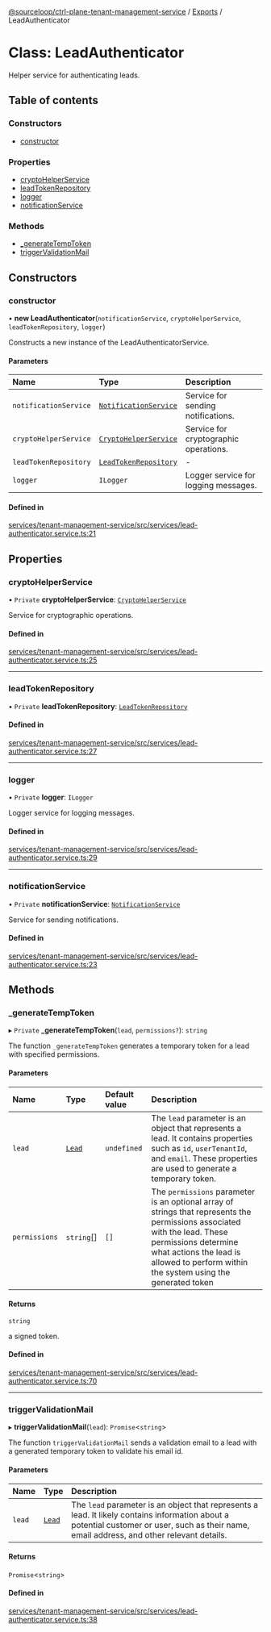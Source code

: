 [@sourceloop/ctrl-plane-tenant-management-service](../README.md) / [Exports](../modules.md) / LeadAuthenticator

# Class: LeadAuthenticator

Helper service for authenticating leads.

## Table of contents

### Constructors

- [constructor](LeadAuthenticator.md#constructor)

### Properties

- [cryptoHelperService](LeadAuthenticator.md#cryptohelperservice)
- [leadTokenRepository](LeadAuthenticator.md#leadtokenrepository)
- [logger](LeadAuthenticator.md#logger)
- [notificationService](LeadAuthenticator.md#notificationservice)

### Methods

- [\_generateTempToken](LeadAuthenticator.md#_generatetemptoken)
- [triggerValidationMail](LeadAuthenticator.md#triggervalidationmail)

## Constructors

### constructor

• **new LeadAuthenticator**(`notificationService`, `cryptoHelperService`, `leadTokenRepository`, `logger`)

Constructs a new instance of the LeadAuthenticatorService.

#### Parameters

| Name | Type | Description |
| :------ | :------ | :------ |
| `notificationService` | [`NotificationService`](NotificationService.md) | Service for sending notifications. |
| `cryptoHelperService` | [`CryptoHelperService`](CryptoHelperService.md) | Service for cryptographic operations. |
| `leadTokenRepository` | [`LeadTokenRepository`](LeadTokenRepository.md) | - |
| `logger` | `ILogger` | Logger service for logging messages. |

#### Defined in

[services/tenant-management-service/src/services/lead-authenticator.service.ts:21](https://github.com/sourcefuse/arc-saas/blob/5e03dcb/services/tenant-management-service/src/services/lead-authenticator.service.ts#L21)

## Properties

### cryptoHelperService

• `Private` **cryptoHelperService**: [`CryptoHelperService`](CryptoHelperService.md)

Service for cryptographic operations.

#### Defined in

[services/tenant-management-service/src/services/lead-authenticator.service.ts:25](https://github.com/sourcefuse/arc-saas/blob/5e03dcb/services/tenant-management-service/src/services/lead-authenticator.service.ts#L25)

___

### leadTokenRepository

• `Private` **leadTokenRepository**: [`LeadTokenRepository`](LeadTokenRepository.md)

#### Defined in

[services/tenant-management-service/src/services/lead-authenticator.service.ts:27](https://github.com/sourcefuse/arc-saas/blob/5e03dcb/services/tenant-management-service/src/services/lead-authenticator.service.ts#L27)

___

### logger

• `Private` **logger**: `ILogger`

Logger service for logging messages.

#### Defined in

[services/tenant-management-service/src/services/lead-authenticator.service.ts:29](https://github.com/sourcefuse/arc-saas/blob/5e03dcb/services/tenant-management-service/src/services/lead-authenticator.service.ts#L29)

___

### notificationService

• `Private` **notificationService**: [`NotificationService`](NotificationService.md)

Service for sending notifications.

#### Defined in

[services/tenant-management-service/src/services/lead-authenticator.service.ts:23](https://github.com/sourcefuse/arc-saas/blob/5e03dcb/services/tenant-management-service/src/services/lead-authenticator.service.ts#L23)

## Methods

### \_generateTempToken

▸ `Private` **_generateTempToken**(`lead`, `permissions?`): `string`

The function `_generateTempToken` generates a temporary token for a lead with
specified permissions.

#### Parameters

| Name | Type | Default value | Description |
| :------ | :------ | :------ | :------ |
| `lead` | [`Lead`](Lead.md) | `undefined` | The `lead` parameter is an object that represents a lead. It contains properties such as `id`, `userTenantId`, and `email`. These properties are used to generate a temporary token. |
| `permissions` | `string`[] | `[]` | The `permissions` parameter is an optional array of strings that represents the permissions associated with the lead. These permissions determine what actions the lead is allowed to perform within the system using the generated token |

#### Returns

`string`

a signed token.

#### Defined in

[services/tenant-management-service/src/services/lead-authenticator.service.ts:70](https://github.com/sourcefuse/arc-saas/blob/5e03dcb/services/tenant-management-service/src/services/lead-authenticator.service.ts#L70)

___

### triggerValidationMail

▸ **triggerValidationMail**(`lead`): `Promise`<`string`\>

The function `triggerValidationMail` sends a validation email to a lead with a
generated temporary token to validate his email id.

#### Parameters

| Name | Type | Description |
| :------ | :------ | :------ |
| `lead` | [`Lead`](Lead.md) | The `lead` parameter is an object that represents a lead. It likely contains information about a potential customer or user, such as their name, email address, and other relevant details. |

#### Returns

`Promise`<`string`\>

#### Defined in

[services/tenant-management-service/src/services/lead-authenticator.service.ts:38](https://github.com/sourcefuse/arc-saas/blob/5e03dcb/services/tenant-management-service/src/services/lead-authenticator.service.ts#L38)
